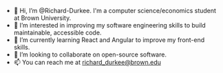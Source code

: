 - 👋 Hi, I’m @Richard-Durkee. I'm a computer science/economics student at Brown University.
- 👀 I’m interested in improving my software engineering skills to build maintainable, accessible code.
- 🌱 I’m currently learning React and Angular to improve my front-end skills. 
- 💞️ I’m looking to collaborate on open-source software.
- 📫 You can reach me at richard_durkee@brown.edu

<!---
Richard-Durkee/Richard-Durkee is a ✨ special ✨ repository because its `README.md` (this file) appears on your GitHub profile.
You can click the Preview link to take a look at your changes.
--->
